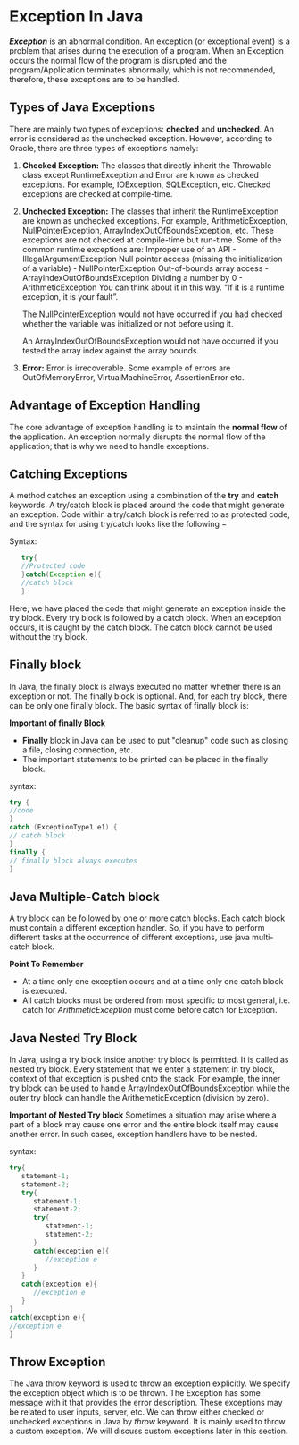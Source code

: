 # Exception In Java

**_Exception_** is an abnormal condition.
An exception (or exceptional event) is a problem that arises during the execution of a program. When an Exception occurs the normal flow of the program is disrupted and the program/Application terminates abnormally, which is not recommended, therefore, these exceptions are to be handled.

## Types of Java Exceptions

There are mainly two types of exceptions: **checked** and **unchecked**. An error is considered as the unchecked exception. However, according to Oracle, there are three types of exceptions namely:

1. **Checked Exception:**
   The classes that directly inherit the Throwable class except RuntimeException and Error are known as checked exceptions. For example, IOException, SQLException, etc. Checked exceptions are checked at compile-time.

2. **Unchecked Exception:**
   The classes that inherit the RuntimeException are known as unchecked exceptions. For example, ArithmeticException, NullPointerException, ArrayIndexOutOfBoundsException, etc.
   These exceptions are not checked at compile-time but run-time. Some of the common runtime exceptions are:
   Improper use of an API - IllegalArgumentException
   Null pointer access (missing the initialization of a variable) - NullPointerException
   Out-of-bounds array access - ArrayIndexOutOfBoundsException
   Dividing a number by 0 - ArithmeticException
   You can think about it in this way. “If it is a runtime exception, it is your fault”.

   The NullPointerException would not have occurred if you had checked whether the variable was initialized or not before using it.

   An ArrayIndexOutOfBoundsException would not have occurred if you tested the array index against the array bounds.

3. **Error:**
   Error is irrecoverable. Some example of errors are OutOfMemoryError, VirtualMachineError, AssertionError etc.

## Advantage of Exception Handling

The core advantage of exception handling is to maintain the **normal flow** of the application. An exception normally disrupts the normal flow of the application; that is why we need to handle exceptions.

## Catching Exceptions

A method catches an exception using a combination of the **try** and **catch** keywords. A try/catch block is placed around the code that might generate an exception. Code within a try/catch block is referred to as protected code, and the syntax for using try/catch looks like the following −

Syntax:

```java
   try{
   //Protected code
   }catch(Exception e){
   //catch block
   }

```

Here, we have placed the code that might generate an exception inside the try block. Every try block is followed by a catch block.
When an exception occurs, it is caught by the catch block. The catch block cannot be used without the try block.

## **Finally** block

In Java, the finally block is always executed no matter whether there is an exception or not.
The finally block is optional. And, for each try block, there can be only one finally block.
The basic syntax of finally block is:

**Important of finally Block**

- **Finally** block in Java can be used to put "cleanup" code such as closing a file, closing connection, etc.
- The important statements to be printed can be placed in the finally block.

syntax:

```java
try {
//code
}
catch (ExceptionType1 e1) {
// catch block
}
finally {
// finally block always executes
}
```

## Java Multiple-Catch block

A try block can be followed by one or more catch blocks. Each catch block must contain a different exception handler. So, if you have to perform different tasks at the occurrence of different exceptions, use java multi-catch block.

**Point To Remember**

- At a time only one exception occurs and at a time only one catch block is executed.
- All catch blocks must be ordered from most specific to most general, i.e. catch for _ArithmeticException_ must come before catch for Exception.

## Java Nested Try Block

In Java, using a try block inside another try block is permitted. It is called as nested try block. Every statement that we enter a statement in try block, context of that exception is pushed onto the stack. For example, the inner try block can be used to handle ArrayIndexOutOfBoundsException while the outer try block can handle the ArithemeticException (division by zero).

**Important of Nested Try block**
Sometimes a situation may arise where a part of a block may cause one error and the entire block itself may cause another error. In such cases, exception handlers have to be nested.

syntax:

```java
try{
   statement-1;
   statement-2;
   try{
      statement-1;
      statement-2;
      try{
         statement-1;
         statement-2;
      }
      catch(exception e){
         //exception e
      }
   }
   catch(exception e){
      //exception e
   }
}
catch(exception e){
//exception e
}

```

## Throw Exception

The Java throw keyword is used to throw an exception explicitly. We specify the exception object which is to be thrown. The Exception has some message with it that provides the error description. These exceptions may be related to user inputs, server, etc.
We can throw either checked or unchecked exceptions in Java by _throw_ keyword. It is mainly used to throw a custom exception. We will discuss custom exceptions later in this section.
